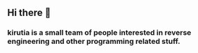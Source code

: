 ## Hi there 👋
### kirutia is a small team of people interested in reverse engineering and other programming related stuff.
